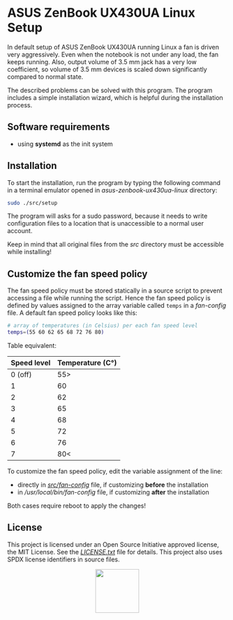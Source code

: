 # ASUS ZenBook UX430UA Linux Setup

In default setup of ASUS ZenBook UX430UA running Linux a fan is driven very aggressively. Even when the notebook is not under any load, the fan keeps running. Also, output volume of 3.5 mm jack has a very low coefficient, so volume of 3.5 mm devices is scaled down significantly compared to normal state.

The described problems can be solved with this program. The program includes a simple installation wizard, which is helpful during the installation process.

## Software requirements

* using **systemd** as the init system

## Installation

To start the installation, run the program by typing the following command in a terminal emulator opened in *asus-zenbook-ux430ua-linux* directory:

```bash
sudo ./src/setup
```

The program will asks for a sudo password, because it needs to write configuration files to a location that is unaccessible to a normal user account.

Keep in mind that all original files from the *src* directory must be accessible while installing!

## Customize the fan speed policy

The fan speed policy must be stored statically in a source script to prevent accessing a file while running the script. Hence the fan speed policy is defined by values assigned to the array variable called `temps` in a *fan-config* file. A default fan speed policy looks like this:

```bash
# array of temperatures (in Celsius) per each fan speed level
temps=(55 60 62 65 68 72 76 80)
```

Table equivalent:

| Speed level   | Temperature (C°) |
| ------------- | ---------------- |
| 0 (off)       | 55>              |
| 1             | 60               |
| 2             | 62               |
| 3             | 65               |
| 4             | 68               |
| 5             | 72               |
| 6             | 76               |
| 7             | 80<              |

To customize the fan speed policy, edit the variable assignment of the line:

* directly in [*src/fan-config*](src/fan-config) file, if customizing **before** the installation
* in */usr/local/bin/fan-config* file, if customizing **after** the installation

Both cases require reboot to apply the changes!

## License

This project is licensed under an Open Source Initiative approved license, the MIT License. See the [*LICENSE.txt*](LICENSE.txt) file for details. This project also uses SPDX license identifiers in source files.

<p align="center">
  <a href="http://opensource.org/">
    <img src="https://opensource.org/files/osi_logo_bold_300X400_90ppi.png" width="100">
  </a>
</p>
